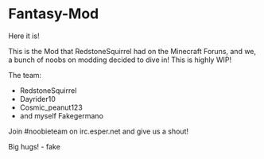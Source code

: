 Fantasy-Mod
===========

Here it is!

This is the Mod that RedstoneSquirrel had on the Minecraft Foruns, and we, a bunch of noobs on modding decided to dive in!
This is highly WIP!

The team:
- RedstoneSquirrel
- Dayrider10
- Cosmic_peanut123
- and myself Fakegermano

Join #noobieteam on irc.esper.net and give us a shout!

Big hugs! - fake
